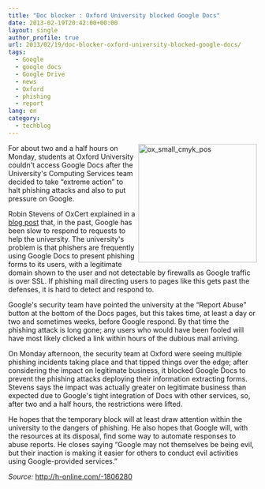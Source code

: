 ```yaml
---
title: "Doc blocker : Oxford University blocked Google Docs"
date: 2013-02-19T20:42:00+00:00
layout: single
author_profile: true
url: 2013/02/19/doc-blocker-oxford-university-blocked-google-docs/
tags:
  - Google
  - google docs
  - Google Drive
  - news
  - Oxford
  - phishing
  - report
lang: en
category: 
  - techblog
---
```

<a href="http://lh6.ggpht.com/-NYCGqpyOW4k/USPcqVBhYkI/AAAAAAAAH0w/z5TUX6NE6WI/s1600-h/ox_small_cmyk_pos%25255B3%25255D.gif" target="_blank"><img title="ox_small_cmyk_pos" border="0" alt="ox_small_cmyk_pos" align="right" src="http://lh5.ggpht.com/-nDJtByh5K5w/USPcsZTUbTI/AAAAAAAAH04/-ORv3SGfKAU/ox_small_cmyk_pos_thumb%25255B1%25255D.gif?imgmax=800" width="240" height="240" /></a>For about two and a half hours on Monday, students at Oxford University couldn't access Google Docs after the University's Computing Services team decided to take “extreme action” to halt phishing attacks and also to put pressure on Google. 

Robin Stevens of OxCert explained in a <a href="https://blogs.oucs.ox.ac.uk/oxcert/2013/02/18/google-blocks/" target="_blank">blog post</a> that, in the past, Google has been slow to respond to requests to help the university. The university's problem is that phishers are frequently using Google Docs to present phishing forms to its users, with a legitimate domain shown to the user and not detectable by firewalls as Google traffic is over SSL. If phishing mail directing users to pages like this gets past the defenses, it is hard to detect and respond to. 

Google's security team have pointed the university at the “Report Abuse” button at the bottom of the Docs pages, but this takes time, at least a day or two and sometimes weeks, before Google respond. By that time the phishing attack is long gone; any users who would have been fooled will have most likely clicked a link within hours of the dubious mail arriving. 

On Monday afternoon, the security team at Oxford were seeing multiple phishing incidents taking place and that tipped things over the edge; after considering the impact on legitimate business, it blocked Google Docs to prevent the phishing attacks deploying their information extracting forms. Stevens says the impact was actually greater on legitimate business than expected due to Google's tight integration of Docs with other services, so, after two and a half hours, the restrictions were lifted. 

He hopes that the temporary block will at least draw attention within the university to the dangers of phishing. He also hopes that Google will, with the resources at its disposal, find some way to automate responses to abuse reports. He closes saying “Google may not themselves be being evil, but their inaction is making it easier for others to conduct evil activities using Google-provided services.” 

_Source:_ <a href="http://h-online.com/-1806280" target="_blank">http://h-online.com/-1806280</a>
